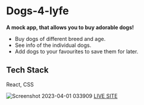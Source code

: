 # Dogs-4-lyfe
**A mock app, that allows you to buy adorable dogs!**

- Buy dogs of different breed and age.
- See info of the individual dogs.
- Add dogs to your favourites to save them for later.

## Tech Stack

React, CSS

![Screenshot 2023-04-01 033909](https://user-images.githubusercontent.com/93631986/229261979-c92cfb79-f61b-4ca4-974c-5e8aaacf094e.jpg)
[LIVE SITE](https://main--stupendous-centaur-dc0b16.netlify.app/)
